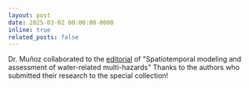 ```yaml
---
layout: post
date: 2025-03-02 00:00:00-0000
inline: true
related_posts: false
---
```


Dr. Muñoz collaborated to the <a href="https://www.foxweather.com/watch/fmc-e8s2rnwu786d32z9">editorial</a> of "Spatiotemporal modeling and assessment of water-related multi-hazards" Thanks to the authors who submitted their research to the special collection!